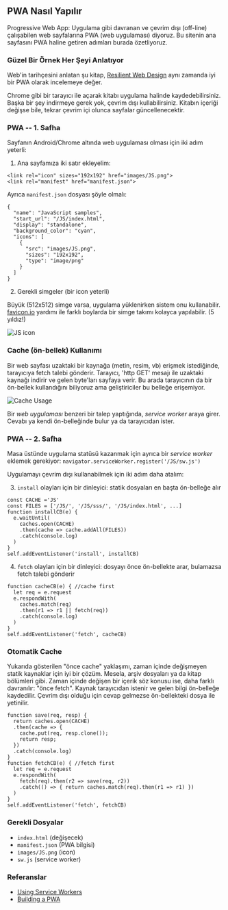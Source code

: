 ## PWA Nasıl Yapılır
Progressive Web App: Uygulama gibi davranan ve çevrim dışı (off-line) çalışabilen web sayfalarına PWA (web uygulaması) diyoruz. Bu sitenin ana sayfasını PWA haline getiren adımları burada özetliyoruz.

### Güzel Bir Örnek Her Şeyi Anlatıyor
Web'in tarihçesini anlatan şu kitap, [Resilient Web Design](https://resilientwebdesign.com/) aynı zamanda iyi bir PWA olarak incelemeye değer.

Chrome gibi bir tarayıcı ile açarak kitabı uygulama halinde kaydedebilirsiniz. Başka bir şey indirmeye gerek yok, çevrim dışı kullabilirsiniz. Kitabın içeriği değişse bile, tekrar çevrim içi olunca sayfalar güncellenecektir.

### PWA -- 1. Safha
Sayfanın Android/Chrome altında web uygulaması olması için iki adım yeterli:

1. Ana sayfamıza iki satır ekleyelim: 
```
<link rel="icon" sizes="192x192" href="images/JS.png">
<link rel="manifest" href="manifest.json">
```
Ayrıca `manifest.json` dosyası şöyle olmalı:
```
{
  "name": "JavaScript samples",
  "start_url": "/JS/index.html",
  "display": "standalone",
  "background_color": "cyan",
  "icons": [
    {
      "src": "images/JS.png",
      "sizes": "192x192",
      "type": "image/png"
    }
  ]
}
```
2. Gerekli simgeler (bir icon yeterli)

Büyük (512x512) simge varsa, uygulama yüklenirken sistem onu kullanabilir.<br>
[favicon.io](https://favicon.io) yardımı ile farklı boylarda bir simge takımı kolayca yapılabilir. (5 yıldız!)

![JS icon](images/JS.png)

### Cache (ön-bellek) Kullanımı
Bir web sayfası uzaktaki bir kaynağa (metin, resim, vb) erişmek istediğinde, tarayıcıya fetch talebi gönderir. Tarayıcı, 'http GET' mesajı ile uzaktaki kaynağı indirir ve gelen byte'ları sayfaya verir. Bu arada tarayıcının da bir ön-bellek kullandığını biliyoruz ama geliştiriciler bu belleğe erişemiyor.

![Cache Usage](images/cache.png)

Bir *web uygulaması* benzeri bir talep yaptığında, _service worker_ araya girer. Cevabı ya kendi ön-belleğinde bulur ya da tarayıcıdan ister.

### PWA -- 2. Safha
Masa üstünde uygulama statüsü kazanmak için ayrıca bir _service worker_ eklemek gerekiyor: `navigator.serviceWorker.register('/JS/sw.js')`

Uygulamayı çevrim dışı kullanabilmek için iki adım daha atalım:

3. `install` olayları için bir dinleyici: statik dosyaları en başta ön-belleğe alır
```
const CACHE ='JS'
const FILES = ['/JS/', '/JS/sss/', '/JS/index.html', ...]
function installCB(e) {
  e.waitUntil(
    caches.open(CACHE)
    .then(cache => cache.addAll(FILES))
    .catch(console.log)
  )
}
self.addEventListener('install', installCB)
```
4. `fetch` olayları için bir dinleyici: dosyayı önce ön-bellekte arar, bulamazsa fetch talebi gönderir
```
function cacheCB(e) { //cache first
  let req = e.request
  e.respondWith(
    caches.match(req)
    .then(r1 => r1 || fetch(req))
    .catch(console.log)
  )
}
self.addEventListener('fetch', cacheCB)
```

### Otomatik Cache
Yukarıda gösterilen "önce cache" yaklaşımı, zaman içinde değişmeyen statik kaynaklar için iyi bir çözüm. Mesela, arşiv dosyaları ya da kitap bölümleri gibi.
Zaman içinde değişen bir içerik söz konusu ise, daha farklı davranılır: "önce fetch". Kaynak tarayıcıdan istenir ve gelen bilgi ön-belleğe kaydedilir. Çevrim dışı olduğu için cevap gelmezse ön-bellekteki dosya ile yetinilir.
```
function save(req, resp) {
  return caches.open(CACHE)
  .then(cache => {
    cache.put(req, resp.clone());
    return resp;
  }) 
  .catch(console.log)
}
function fetchCB(e) { //fetch first
  let req = e.request
  e.respondWith(
    fetch(req).then(r2 => save(req, r2))
    .catch(() => { return caches.match(req).then(r1 => r1) })
  )
}
self.addEventListener('fetch', fetchCB)
```

### Gerekli Dosyalar
* `index.html` (değişecek)
* `manifest.json` (PWA bilgisi)
* `images/JS.png` (icon)
* `sw.js` (service worker)

### Referanslar
* [Using Service Workers](https://developer.mozilla.org/en-US/docs/Web/API/Service_Worker_API/Using_Service_Workers)
* [Building a PWA](https://medium.freecodecamp.org/progressive-web-apps-102-building-a-progressive-web-app-from-scratch-397b72168040)

<script src="navbar.js"></script>
